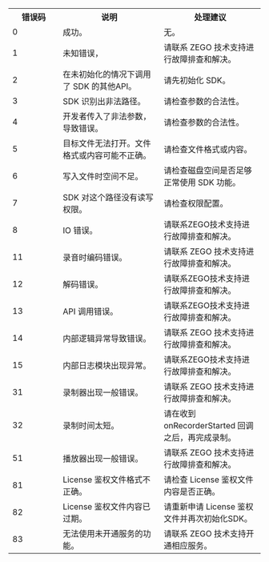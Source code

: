 <table>
  <colgroup>
    <col width="20%">
    <col width="40%">
    <col width="40%">
  </colgroup>
<tbody><tr>
<th>错误码</th>
<th>说明</th>
<th>处理建议</th>
</tr>
<tr>
<td>0</td>
<td>成功。</td>
<td>无。</td>
</tr>
<tr>
<td>1</td>
<td>未知错误，</td>
<td>请联系 ZEGO 技术支持进行故障排查和解决。</td>
</tr>
<tr>
<td>2</td>
<td>在未初始化的情况下调用了 SDK 的其他API。</td>
<td>请先初始化 SDK。</td>
</tr>
<tr>
<td>3</td>
<td>SDK 识别出非法路径。</td>
<td>请检查参数的合法性。</td>
</tr>
<tr>
<td>4</td>
<td>开发者传入了非法参数，导致错误。</td>
<td>请检查参数的合法性。</td>
</tr>
<tr>
<td>5</td>
<td>目标文件无法打开。文件格式或内容可能不正确。</td>
<td>请检查文件格式或内容。</td>
</tr>
<tr>
<td>6</td>
<td>写入文件时空间不足。</td>
<td>请检查磁盘空间是否足够正常使用 SDK 功能。</td>
</tr>
<tr>
<td>7</td>
<td>SDK 对这个路径没有读写权限。</td>
<td>请检查权限配置。</td>
</tr>
<tr>
<td>8</td>
<td>IO 错误。</td>
<td>请联系ZEGO技术支持进行故障排查和解决。</td>
</tr>
<tr>
<td>11</td>
<td>录音时编码错误。</td>
<td>请联系 ZEGO 技术支持进行故障排查和解决。</td>
</tr>
<tr>
<td>12</td>
<td>解码错误。</td>
<td>请联系ZEGO技术支持进行故障排查和解决。</td>
</tr>
<tr>
<td>13</td>
<td>API 调用错误。</td>
<td>请联系ZEGO技术支持进行故障排查和解决。</td>
</tr>
<tr>
<td>14</td>
<td>内部逻辑异常导致错误。</td>
<td>请联系 ZEGO 技术支持进行故障排查和解决。</td>
</tr>
<tr>
<td>15</td>
<td>内部日志模块出现异常。</td>
<td>请联系ZEGO技术支持进行故障排查和解决。</td>
</tr>
<tr>
<td>31</td>
<td>录制器出现一般错误。</td>
<td>请联系 ZEGO 技术支持进行故障排查和解决。</td>
</tr>
<tr>
<td>32</td>
<td>录制时间太短。</td>
<td>请在收到 onRecorderStarted 回调之后，再完成录制。</td>
</tr>
<tr>
<td>51</td>
<td>播放器出现一般错误。</td>
<td>请联系 ZEGO 技术支持进行故障排查和解决。</td>
</tr>
<tr>
<td>81</td>
<td>License 鉴权文件格式不正确。</td>
<td>请检查 License 鉴权文件内容是否正确。</td>
</tr>
<tr>
<td>82</td>
<td>License 鉴权文件内容已过期。</td>
<td>请重新申请 License 鉴权文件并再次初始化SDK。</td>
</tr>
<tr>
<td>83</td>
<td>无法使用未开通服务的功能。</td>
<td>请联系 ZEGO 技术支持开通相应服务。</td>
</tr>
</tbody></table>




